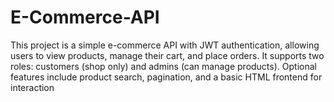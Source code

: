 # E-Commerce-API
This project is a simple e-commerce API with JWT authentication, allowing users to view products, manage their cart, and place orders. It supports two roles: customers (shop only) and admins (can manage products). Optional features include product search, pagination, and a basic HTML frontend for interaction
